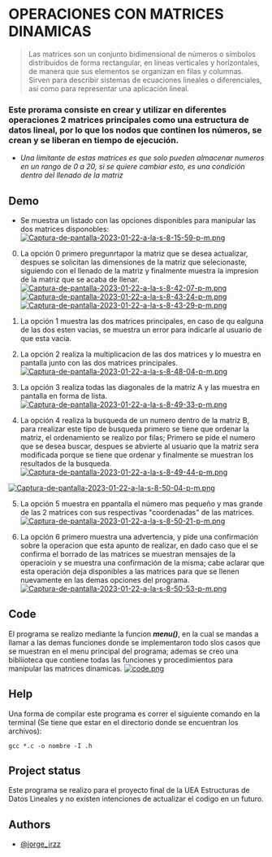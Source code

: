 # OPERACIONES CON MATRICES DINAMICAS

> Las matrices son un conjunto bidimensional de números o símbolos distribuidos de forma rectangular, en líneas verticales y horizontales, de manera que sus elementos se organizan en filas y columnas. Sirven para describir sistemas de ecuaciones lineales o diferenciales, así como para representar una aplicación lineal. 

### Este prorama consiste en crear y utilizar en diferentes operaciones 2 matrices principales como una estructura de datos lineal, por lo que los nodos que continen los números, se crean y se liberan en tiempo de ejecución. 

* _Una limitante de estas matrices es que solo pueden almacenar numeros en un rango de 0 a 20, si se quiere cambiar esto, es una condición dentro del llenado de la matriz_

## Demo 
* Se muestra un listado con las opciones disponibles para manipular las dos matrices disponobles: 
[![Captura-de-pantalla-2023-01-22-a-la-s-8-15-59-p-m.png](https://i.postimg.cc/Y2RdsxHZ/Captura-de-pantalla-2023-01-22-a-la-s-8-15-59-p-m.png)](https://postimg.cc/HjJ0JXj9)

0. La opción 0 primero pregunrtapor la matriz que se desea actualizar, despues se solicitan las dimensiones de la matriz que selecionaste, siguiendo con el llenado de la matriz y finalmente muestra la impresion de la matriz que se acaba de llenar. 
[![Captura-de-pantalla-2023-01-22-a-la-s-8-42-07-p-m.png](https://i.postimg.cc/2SkGFbMm/Captura-de-pantalla-2023-01-22-a-la-s-8-42-07-p-m.png)](https://postimg.cc/PP71dxdF)
[![Captura-de-pantalla-2023-01-22-a-la-s-8-43-24-p-m.png](https://i.postimg.cc/L8xTy4FP/Captura-de-pantalla-2023-01-22-a-la-s-8-43-24-p-m.png)](https://postimg.cc/68GnqX36)
[![Captura-de-pantalla-2023-01-22-a-la-s-8-43-29-p-m.png](https://i.postimg.cc/KzMDvnk7/Captura-de-pantalla-2023-01-22-a-la-s-8-43-29-p-m.png)](https://postimg.cc/tZ9xBnz7)

1. La opción 1 muestra las dos matrices principales, en caso de qu ealguna de las dos esten vacias, se muestra un error para indicarle al usuario de que esta vacia.   

2. La opción 2 realiza la multiplicacion de las dos matrices y lo muestra en pantalla junto con las dos matrices principales. 
[![Captura-de-pantalla-2023-01-22-a-la-s-8-48-04-p-m.png](https://i.postimg.cc/QdYQQ6ck/Captura-de-pantalla-2023-01-22-a-la-s-8-48-04-p-m.png)](https://postimg.cc/jDNnK4gL)

3. La opción 3 realiza todas las diagonales de la matriz A y las muestra en pantalla en forma de lista. 
[![Captura-de-pantalla-2023-01-22-a-la-s-8-49-33-p-m.png](https://i.postimg.cc/wvYYBQ4g/Captura-de-pantalla-2023-01-22-a-la-s-8-49-33-p-m.png)](https://postimg.cc/LqDbCLMb)

4. La opción 4 realiza la busqueda de un numero dentro de la matriz B, para rrealizar este tipo de busqueda primero se tiene que ordenar la matriz, el ordenamiento se realizo por filas; Primero se pide el numero que se desea buscar, despues se abvierte al usuario que la matriz sera modificada porque se tiene que ordenar y finalmente se muestran los resultados de la busqueda.
[![Captura-de-pantalla-2023-01-22-a-la-s-8-49-44-p-m.png](https://i.postimg.cc/hvSFLPqY/Captura-de-pantalla-2023-01-22-a-la-s-8-49-44-p-m.png)](https://postimg.cc/6211wKqV)

[![Captura-de-pantalla-2023-01-22-a-la-s-8-50-04-p-m.png](https://i.postimg.cc/hvMkpWDt/Captura-de-pantalla-2023-01-22-a-la-s-8-50-04-p-m.png)](https://postimg.cc/5QYK2rQh)

5. La opción 5 muestra en ppantalla el número mas pequeño y mas grande de las 2 matrices con sus respectivas "coordenadas" de las matrices.
[![Captura-de-pantalla-2023-01-22-a-la-s-8-50-21-p-m.png](https://i.postimg.cc/660x9Rrx/Captura-de-pantalla-2023-01-22-a-la-s-8-50-21-p-m.png)](https://postimg.cc/hhf5sXZ2)

6. La opción 6 primero muestra una advertencia, y pide una confirmación sobre la operacion que esta apunto de realizar, en dado caso que el se confirma el borrado de las matrices se muestran mensajes de la operacioin y se muestra una confirmación de la misma; cabe aclarar que esta operación deja disponibles a las matrices para que se llenen nuevamente en las demas opciones del programa. 
[![Captura-de-pantalla-2023-01-22-a-la-s-8-50-53-p-m.png](https://i.postimg.cc/ZK5t0RHB/Captura-de-pantalla-2023-01-22-a-la-s-8-50-53-p-m.png)](https://postimg.cc/py416PgR)

## Code 
El programa se realizo mediante la funcion ***menu()***, en la cual se mandas a llamar a las demas funciones donde se implementaron todo slos casos que se muestran en el menu principal del programa; ademas se creo una bibliioteca que contiene todas las funciones y procedimientos para manipular las matrices dinamicas.
[![code.png](https://i.postimg.cc/hv5f6YMK/code.png)](https://postimg.cc/GTvLsqZf)

## Help 
Una forma de compilar este programa es correr el siguiente comando en la terminal (Se tiene que estar en el directorio donde se encuentran los archivos):

```
gcc *.c -o nombre -I .h
```


## Project status

Este programa se realizo para el proyecto final de la UEA Estructuras de Datos Lineales y no existen intenciones de actualizar el codigo en un futuro.

## Authors

- [@jorge_jrzz](https://github.com/jorge-jrzz)